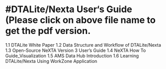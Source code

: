 #DTALite/Nexta User‘s Guide 
(Please click on above file name to get the pdf version.
===========================
1.1 DTALite White Paper
1.2 Data Structure and Workflow of DTALite/Nexta
1.3 Open-Source NeXTA Version 3 User’s Guide
1.4 NeXTA How To Guide_Visualization
1.5 AMS Data Hub Introduction
1.6 Learning DTALite/Nexta Using WorkZone Application